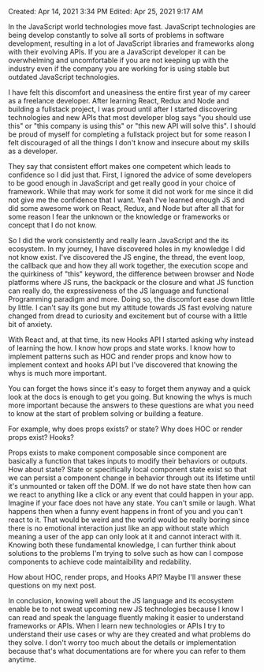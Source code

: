 Created: Apr 14, 2021 3:34 PM
Edited: Apr 25, 2021 9:17 AM

In the JavaScript world technologies move fast. JavaScript technologies are being develop constantly to solve all sorts of problems in software development, resulting in a lot of JavaScript libraries and frameworks along with their evolving APIs. If you are a JavaScript developer it can be overwhelming and uncomfortable if you are not keeping up with the industry even if the company you are working for is using stable but outdated JavaScript technologies.

I have felt this discomfort and uneasiness the entire first year of my career as a freelance developer. After learning React, Redux and Node and building a fullstack project, I was proud until after I started discovering technologies and new APIs that most developer blog says "you should use this" or "this company is using this" or "this new API will solve this". I should be proud of myself for completing a fullstack project but for some reason I felt discouraged of all the things I don't know and insecure about my skills as a developer.

They say that consistent effort makes one competent which leads to confidence so I did just that. First, I ignored the advice of some developers to be good enough in JavaScript and get really good in your choice of framework. While that may work for some it did not work for me since it did not give me the confidence that I want. Yeah I've learned enough JS and did some awesome work on React, Redux, and Node but after all that for some reason I fear the unknown or the knowledge or frameworks or concept that I do not know.

So I did the work consistently and really learn JavaScript and the its ecosystem. In my journey, I have discovered holes in my knowledge I did not know exist. I've discovered the JS engine, the thread, the event loop, the callback que and how they all work together, the execution scope and the quirkiness of "this" keyword, the difference between browser and Node platforms where JS runs, the backpack or the closure and what JS function can really do, the expressiveness of the JS language and functional Programming paradigm and more. Doing so, the discomfort ease down little by little. I can't say its gone but my attitude towards JS fast evolving nature changed from dread to curiosity and excitement but of course with a little bit of anxiety.

With React and, at that time, its new Hooks API I started asking why instead of learning the how. I know how props and state works. I know how to implement patterns such as HOC and render props and know how to implement context and hooks API but I've discovered that knowing the whys is much more important.

You can forget the hows since it's easy to forget them anyway and a quick look at the docs is enough to get you going. But knowing the whys is much more important because the answers to these questions are what you need to know at the start of problem solving or building a feature.

For example, why does props exists? or state? Why does HOC or render props exist? Hooks?

Props exists to make component composable since component are basically a function that takes inputs to modify their behaviors or outputs. How about state? State or specifically local component state exist so that we can persist a component change in behavior through out its lifetime until it's unmounted or taken off the DOM. If we do not have state then how can we react to anything like a click or any event that could happen in your app. Imagine if your face does not have any state. You can't smile or laugh. What happens then when a funny event happens in front of you and you can't react to it. That would be weird and the world would be really boring since there is no emotional interaction just like an app without state which meaning a user of the app can only look at it and cannot interact with it. Knowing both these fundamental knowledge, I can further think about solutions to the problems I'm trying to solve such as how can I compose components to achieve code maintaibility and redability.

How about HOC, render props, and Hooks API? Maybe I'll answer these questions on my next post.

In conclusion, knowing well about the JS language and its ecosystem enable be to not sweat upcoming new JS technologies because I know I can read and speak the language fluently making it easier to understand frameworks or APIs. When I learn new technologies or APIs I try to understand their use cases or why are they created and what problems do they solve. I don't worry too much about the details or implementation because that's what documentations are for where you can refer to them anytime.
